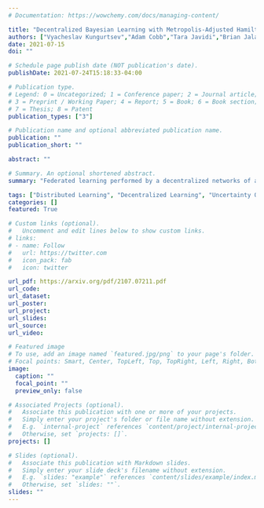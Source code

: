 ```yaml
---
# Documentation: https://wowchemy.com/docs/managing-content/

title: "Decentralized Bayesian Learning with Metropolis-Adjusted Hamiltonian Monte Carlo"
authors: ["Vyacheslav Kungurtsev","Adam Cobb","Tara Javidi","Brian Jalaian"]
date: 2021-07-15
doi: ""

# Schedule page publish date (NOT publication's date).
publishDate: 2021-07-24T15:18:33-04:00

# Publication type.
# Legend: 0 = Uncategorized; 1 = Conference paper; 2 = Journal article;
# 3 = Preprint / Working Paper; 4 = Report; 5 = Book; 6 = Book section;
# 7 = Thesis; 8 = Patent
publication_types: ["3"]

# Publication name and optional abbreviated publication name.
publication: ""
publication_short: ""

abstract: ""

# Summary. An optional shortened abstract.
summary: "Federated learning performed by a decentralized networks of agents is becoming increasingly important with the prevalence of embedded software on autonomous devices. Bayesian approaches to learning benefit from offering more information as to the uncertainty of a random quantity, and Langevin and Hamiltonian methods are effective at realizing sampling from an uncertain distribution with large parameter dimensions. Such methods have only recently appeared in the decentralized setting, and either exclusively use stochastic gradient Langevin and Hamiltonian Monte Carlo approaches that require a diminishing stepsize to asymptotically sample from the posterior and are known in practice to characterize uncertainty less faithfully than constant step-size methods with a Metropolis adjustment, or assume strong convexity properties of the potential function. We present the first approach to incorporating constant stepsize Metropolis-adjusted HMC in the decentralized sampling framework, show theoretical guarantees for consensus and probability distance to the posterior stationary distribution, and demonstrate their effectiveness numerically on standard real world problems, including decentralized learning of neural networks which is known to be highly non-convex."

tags: ["Distributed Learning", "Decentralized Learning", "Uncertainty Quantification", "Bayesian Machine Learning", "Federated Learning"]
categories: []
featured: True

# Custom links (optional).
#   Uncomment and edit lines below to show custom links.
# links:
# - name: Follow
#   url: https://twitter.com
#   icon_pack: fab
#   icon: twitter

url_pdf: https://arxiv.org/pdf/2107.07211.pdf
url_code:
url_dataset:
url_poster:
url_project:
url_slides:
url_source:
url_video:

# Featured image
# To use, add an image named `featured.jpg/png` to your page's folder. 
# Focal points: Smart, Center, TopLeft, Top, TopRight, Left, Right, BottomLeft, Bottom, BottomRight.
image:
  caption: ""
  focal_point: ""
  preview_only: false

# Associated Projects (optional).
#   Associate this publication with one or more of your projects.
#   Simply enter your project's folder or file name without extension.
#   E.g. `internal-project` references `content/project/internal-project/index.md`.
#   Otherwise, set `projects: []`.
projects: []

# Slides (optional).
#   Associate this publication with Markdown slides.
#   Simply enter your slide deck's filename without extension.
#   E.g. `slides: "example"` references `content/slides/example/index.md`.
#   Otherwise, set `slides: ""`.
slides: ""
---
```

